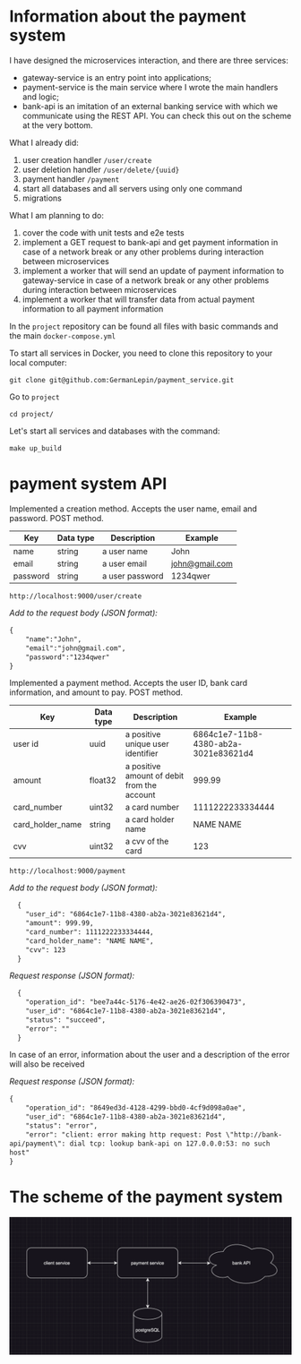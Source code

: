 # Information about the payment system

I have designed the microservices interaction, and there are three services:
- gateway-service is an entry point into applications;
- payment-service is the main service where I wrote the main handlers and logic;
- bank-api is an imitation of an external banking service with which we communicate using the REST API. You can check this out on the scheme at the very bottom.

What I already did:
1. user creation handler `/user/create`
2. user deletion handler `/user/delete/{uuid}`
3. payment handler `/payment` 
4. start all databases and all servers using only one command
5. migrations

What I am planning to do:
1. cover the code with unit tests and e2e tests
2. implement a GET request to bank-api and get payment information in case of a network break or any other problems during interaction between microservices
3. implement a worker that will send an update of payment information to gateway-service in case of a network break or any other problems during interaction between microservices
4. implement a worker that will transfer data from actual payment information to all payment information

In the `project` repository can be found all files with basic commands and the main `docker-compose.yml`

To start all services in Docker, you need to clone this repository to your local computer:
```
git clone git@github.com:GermanLepin/payment_service.git
```

Go to `project`
```
cd project/
```

Let's start all services and databases with the command:
```
make up_build
```

# payment system API

Implemented a creation method. Accepts the user name, email and password.
POST method.


| Key              | Data type | Description     | Example
|------------------|-----------|-----------------|--------------------- |
| name             | string    | a user name     | John                 |
| email            | string    | a user email    | john@gmail.com       |
| password         | string    | a user password | 1234qwer             |


    http://localhost:9000/user/create


*Add to the request body (JSON format):*
```
{
	"name":"John",
	"email":"john@gmail.com",
	"password":"1234qwer"
}
```


Implemented a payment method. Accepts the user ID, bank card information, and amount to pay. POST method.

| Key              | Data type | Description                                     | Example
|------------------|-----------|-------------------------------------------------|----------- |
| user id          | uuid      | a positive unique user identifier               | 6864c1e7-11b8-4380-ab2a-3021e83621d4 |
| amount           | float32   | a positive amount of debit from the account     | 999.99     |
| card_number      | uint32    | a card number                                   | 1111222233334444   |
| card_holder_name | string    | a card holder name                              | NAME NAME  |
| cvv              | uint32    | a cvv of the card                               | 123        |

    http://localhost:9000/payment

*Add to the request body (JSON format):*
```
  {
    "user_id": "6864c1e7-11b8-4380-ab2a-3021e83621d4",
	"amount": 999.99,
	"card_number": 1111222233334444,
	"card_holder_name": "NAME NAME",
	"cvv": 123
  }
```

*Request response (JSON format):*
```
  {
	"operation_id": "bee7a44c-5176-4e42-ae26-02f306390473",
	"user_id": "6864c1e7-11b8-4380-ab2a-3021e83621d4",
	"status": "succeed",
	"error": ""
  }
```

In case of an error, information about the user and a description of the error will also be received

*Request response (JSON format):*
```
{
	"operation_id": "8649ed3d-4128-4299-bbd0-4cf9d098a0ae",
	"user_id": "6864c1e7-11b8-4380-ab2a-3021e83621d4",
	"status": "error",
	"error": "client: error making http request: Post \"http://bank-api/payment\": dial tcp: lookup bank-api on 127.0.0.0:53: no such host"
}
```

# The scheme of the payment system
![The scheme of the payment system](image.png)
